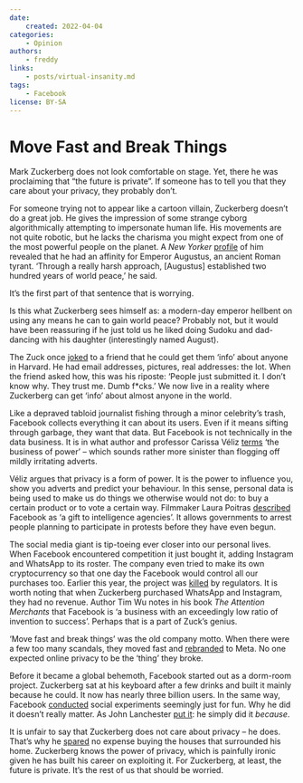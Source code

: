 ```yaml
---
date:
    created: 2022-04-04
categories:
    - Opinion
authors:
    - freddy
links:
    - posts/virtual-insanity.md
tags:
    - Facebook
license: BY-SA
---
```

# Move Fast and Break Things

Mark Zuckerberg does not look comfortable on stage. Yet, there he was proclaiming that “the future is private”. If someone has to tell you that they care about your privacy, they probably don’t.<!-- more -->

For someone trying not to appear like a cartoon villain, Zuckerberg doesn’t do a great job. He gives the impression of some strange cyborg algorithmically attempting to impersonate human life. His movements are not quite robotic, but he lacks the charisma you might expect from one of the most powerful people on the planet. A *New Yorker* [profile](https://www.newyorker.com/magazine/2018/09/17/can-mark-zuckerberg-fix-facebook-before-it-breaks-democracy) of him revealed that he had an affinity for Emperor Augustus, an ancient Roman tyrant. ‘Through a really harsh approach, [Augustus] established two hundred years of world peace,’ he said.

It’s the first part of that sentence that is worrying.

Is this what Zuckerberg sees himself as: a modern-day emperor hellbent on using any means he can to gain world peace? Probably not, but it would have been reassuring if he just told us he liked doing Sudoku and dad-dancing with his daughter (interestingly named August).

The Zuck once [joked](https://www.esquire.com/uk/latest-news/a19490586/mark-zuckerberg-called-people-who-handed-over-their-data-dumb-f/) to a friend that he could get them ‘info’ about anyone in Harvard. He had email addresses, pictures, real addresses: the lot. When the friend asked how, this was his riposte: ‘People just submitted it. I don’t know why. They trust me. Dumb f*cks.’ We now live in a reality where Zuckerberg can get ‘info’ about almost anyone in the world.

Like a depraved tabloid journalist fishing through a minor celebrity’s trash, Facebook collects everything it can about its users. Even if it means sifting through garbage, they want that data. But Facebook is not technically in the data business. It is in what author and professor Carissa Véliz [terms](https://aeon.co/essays/privacy-matters-because-it-empowers-us-all) ‘the business of power’ – which sounds rather more sinister than flogging off mildly irritating adverts.

Véliz argues that privacy is a form of power. It is the power to influence you, show you adverts and predict your behaviour. In this sense, personal data is being used to make us do things we otherwise would not do: to buy a certain product or to vote a certain way. Filmmaker Laura Poitras [described](https://www.washingtonpost.com/news/the-switch/wp/2014/10/23/snowden-filmmaker-laura-poitras-facebook-is-a-gift-to-intelligence-agencies/) Facebook as ‘a gift to intelligence agencies’. It allows governments to arrest people planning to participate in protests before they have even begun.

The social media giant is tip-toeing ever closer into our personal lives. When Facebook encountered competition it just bought it, adding Instagram and WhatsApp to its roster. The company even tried to make its own cryptocurrency so that one day the Facebook would control all our purchases too. Earlier this year, the project was [killed](https://www.ft.com/content/a88fb591-72d5-4b6b-bb5d-223adfb893f3) by regulators. It is worth noting that when Zuckerberg purchased WhatsApp and Instagram, they had no revenue. Author Tim Wu notes in his book *The Attention Merchants* that Facebook is ‘a business with an exceedingly low ratio of invention to success’. Perhaps that is a part of Zuck’s genius.

‘Move fast and break things’ was the old company motto. When there were a few too many scandals, they moved fast and [rebranded](https://www.privacyguides.org/blog/2021/11/01/virtual-insanity) to Meta. No one expected online privacy to be the ‘thing’ they broke.

Before it became a global behemoth, Facebook started out as a dorm-room project. Zuckerberg sat at his keyboard after a few drinks and built it mainly because he could. It now has nearly three billion users. In the same way, Facebook [conducted](https://www.theguardian.com/technology/2014/jul/02/facebook-apologises-psychological-experiments-on-users) social experiments seemingly just for fun. Why he did it doesn’t really matter. As John Lanchester [put it](https://www.lrb.co.uk/the-paper/v39/n16/john-lanchester/you-are-the-product): he simply did it *because*.

It is unfair to say that Zuckerberg does not care about privacy – he does. That’s why he [spared](https://www.theguardian.com/technology/2013/oct/11/mark-zuckerberg-facebook-neighbouring-houses) no expense buying the houses that surrounded his home. Zuckerberg knows the power of privacy, which is painfully ironic given he has built his career on exploiting it. For Zuckerberg, at least, the future is private. It’s the rest of us that should be worried.
